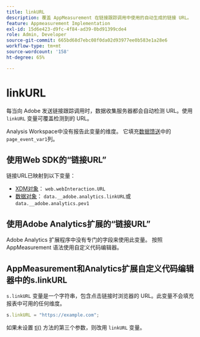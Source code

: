 ```yaml
---
title: linkURL
description: 覆盖 AppMeasurement 在链接跟踪调用中使用的自动生成的链接 URL。
feature: Appmeasurement Implementation
exl-id: 15d6e423-d9fc-4f84-ad39-0bd91399cde4
role: Admin, Developer
source-git-commit: 665bd68d7ebc08f0da02d93977ee0b583e1a28e6
workflow-type: tm+mt
source-wordcount: '158'
ht-degree: 65%

---
```


# linkURL

每当向 Adobe 发送链接跟踪调用时，数据收集服务器都会自动检测 URL。使用 `linkURL` 变量可覆盖检测到的 URL。

Analysis Workspace中没有报告此变量的维度。 它填充[数据馈送](/help/export/analytics-data-feed/data-feed-overview.md)中的`page_event_var1`列。

## 使用Web SDK的“链接URL”

链接URL已映射到以下变量：

* [XDM对象](/help/implement/aep-edge/xdm-var-mapping.md)： `web.webInteraction.URL`
* [数据对象](/help/implement/aep-edge/data-var-mapping.md)： `data.__adobe.analytics.linkURL`或`data.__adobe.analytics.pev1`

## 使用Adobe Analytics扩展的“链接URL”

Adobe Analytics 扩展程序中没有专门的字段来使用此变量。 按照 AppMeasurement 语法使用自定义代码编辑器。

## AppMeasurement和Analytics扩展自定义代码编辑器中的s.linkURL

`s.linkURL` 变量是一个字符串，包含点击链接时浏览器的 URL。此变量不会填充报表中可用的任何维度。

```js
s.linkURL = "https://example.com";
```

如果未设置 [tl()](../functions/tl-method.md) 方法的第三个参数，则改用 `linkURL` 变量。
